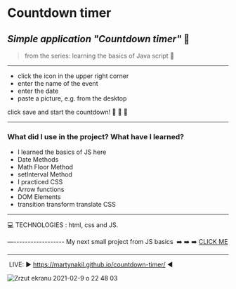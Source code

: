 <h1> Countdown timer </h1>

 
*<h2>Simple application  "Countdown timer"* :blue_book:</h2>
>from the series: learning the basics of Java script  :muscle:

----


* click the icon in the upper right corner
* enter the name of the event
* enter the date
* paste a picture, e.g. from the desktop


click save and start the countdown! :high_brightness: :high_brightness: :high_brightness:

-------

<h3>What did I use in the project? What have I learned?</h3>

* I learned the basics of JS here
* Date Methods
* Math Floor Method
* setInterval Method
* I practiced CSS
* Arrow functions
* DOM Elements 
* transition transform translate CSS



-----


:computer: TECHNOLOGIES : html, css and JS.


—------------------
My next small project from JS basics  :arrow_right: :arrow_right: :arrow_right: [CLICK ME ](https://github.com/martynakil/-JS-slideshow)

---------------

 LIVE:    :arrow_forward:    https://martynakil.github.io/countdown-timer/     :arrow_backward:


![Zrzut ekranu 2021-02-9 o 22 48 03](https://user-images.githubusercontent.com/59742201/107432893-e3399e00-6b28-11eb-9173-ff02a7aeadfc.png)

